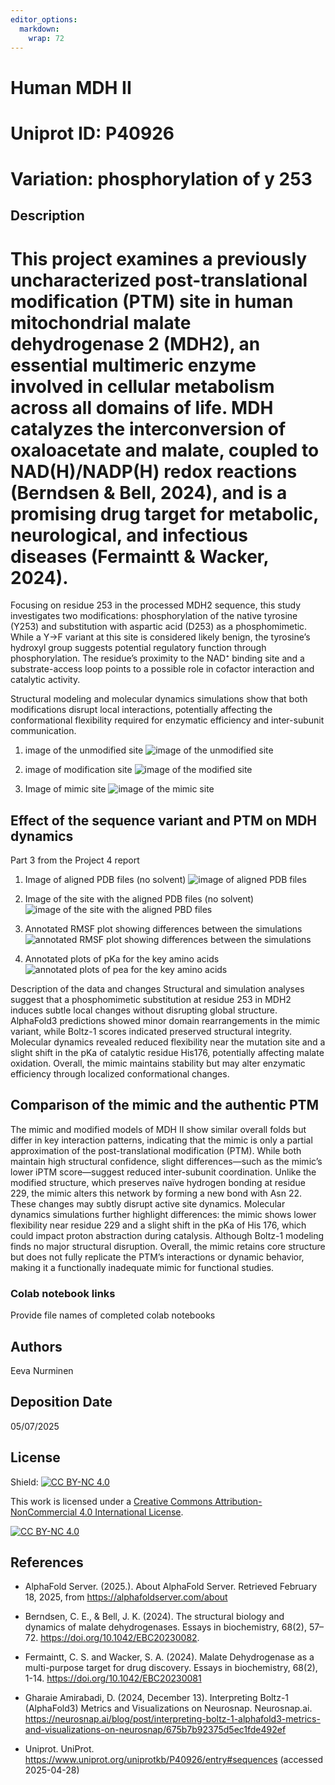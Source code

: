 ```yaml
---
editor_options: 
  markdown: 
    wrap: 72
---
```


# Human MDH II

# Uniprot ID: P40926

# Variation: phosphorylation of y 253

## Description

# This project examines a previously uncharacterized post-translational modification (PTM) site in human mitochondrial malate dehydrogenase 2 (MDH2), an essential multimeric enzyme involved in cellular metabolism across all domains of life. MDH catalyzes the interconversion of oxaloacetate and malate, coupled to NAD(H)/NADP(H) redox reactions (Berndsen & Bell, 2024), and is a promising drug target for metabolic, neurological, and infectious diseases (Fermaintt & Wacker, 2024).

Focusing on residue 253 in the processed MDH2 sequence, this study
investigates two modifications: phosphorylation of the native tyrosine
(Y253) and substitution with aspartic acid (D253) as a phosphomimetic.
While a Y→F variant at this site is considered likely benign, the
tyrosine’s hydroxyl group suggests potential regulatory function through
phosphorylation. The residue’s proximity to the NAD⁺ binding site and a
substrate-access loop points to a possible role in cofactor interaction
and catalytic activity.

Structural modeling and molecular dynamics simulations show that both
modifications disrupt local interactions, potentially affecting the
conformational flexibility required for enzymatic efficiency and
inter-subunit communication.

1.  image of the unmodified site ![image of the unmodified
    site](images/unmodified_interactions.png)

2.  image of modification site ![image of the modified
    site](images/modified_interactions.png)

3.  Image of mimic site ![image of the mimic
    site](images/mimic_interactions.png)

## Effect of the sequence variant and PTM on MDH dynamics

Part 3 from the Project 4 report

1.  Image of aligned PDB files (no solvent) ![image of aligned PDB
    files](images/align.png)

2.  Image of the site with the aligned PDB files (no solvent) ![image of
    the site with the aligned PBD files](images/align_up_close.png)

3.  Annotated RMSF plot showing differences between the simulations
    ![annotated RMSF plot showing differences between the
    simulations](images/rmsf_plot.png)

4.  Annotated plots of pKa for the key amino acids ![annotated plots of
    pea for the key amino acids](images/pka_his176.png)

Description of the data and changes Structural and simulation analyses
suggest that a phosphomimetic substitution at residue 253 in MDH2
induces subtle local changes without disrupting global structure.
AlphaFold3 predictions showed minor domain rearrangements in the mimic
variant, while Boltz-1 scores indicated preserved structural integrity.
Molecular dynamics revealed reduced flexibility near the mutation site
and a slight shift in the pKa of catalytic residue His176, potentially
affecting malate oxidation. Overall, the mimic maintains stability but
may alter enzymatic efficiency through localized conformational changes.

## Comparison of the mimic and the authentic PTM

The mimic and modified models of MDH II show similar overall folds but
differ in key interaction patterns, indicating that the mimic is only a
partial approximation of the post-translational modification (PTM).
While both maintain high structural confidence, slight differences—such
as the mimic’s lower iPTM score—suggest reduced inter-subunit
coordination. Unlike the modified structure, which preserves naïve
hydrogen bonding at residue 229, the mimic alters this network by
forming a new bond with Asn 22. These changes may subtly disrupt active
site dynamics. Molecular dynamics simulations further highlight
differences: the mimic shows lower flexibility near residue 229 and a
slight shift in the pKa of His 176, which could impact proton
abstraction during catalysis. Although Boltz-1 modeling finds no major
structural disruption. Overall, the mimic retains core structure but
does not fully replicate the PTM’s interactions or dynamic behavior,
making it a functionally inadequate mimic for functional studies.

### Colab notebook links

Provide file names of completed colab notebooks

## Authors

Eeva Nurminen

## Deposition Date

05/07/2025

## License

Shield: [![CC BY-NC
4.0](https://img.shields.io/badge/License-CC%20BY--NC%204.0-lightgrey.svg)](https://creativecommons.org/licenses/by-nc/4.0/)

This work is licensed under a [Creative Commons
Attribution-NonCommercial 4.0 International
License](https://creativecommons.org/licenses/by-nc/4.0/).

[![CC BY-NC
4.0](https://licensebuttons.net/l/by-nc/4.0/88x31.png)](https://creativecommons.org/licenses/by-nc/4.0/)

## References

-   AlphaFold Server. (2025.). About AlphaFold Server. Retrieved
    February 18, 2025, from <https://alphafoldserver.com/about>

-   Berndsen, C. E., & Bell, J. K. (2024). The structural biology and
    dynamics of malate dehydrogenases. Essays in biochemistry, 68(2),
    57–72. <https://doi.org/10.1042/EBC20230082>.

-   Fermaintt, C. S. and Wacker, S. A. (2024). Malate Dehydrogenase as a
    multi-purpose target for drug discovery. Essays in biochemistry,
    68(2), 1-14. <https://doi.org/10.1042/EBC20230081>

-   Gharaie Amirabadi, D. (2024, December 13). Interpreting Boltz-1
    (AlphaFold3) Metrics and Visualizations on Neurosnap. Neurosnap.ai.
    <https://neurosnap.ai/blog/post/interpreting-boltz-1-alphafold3-metrics-and-visualizations-on-neurosnap/675b7b92375d5ec1fde492ef>

-   Uniprot. UniProt.
    <https://www.uniprot.org/uniprotkb/P40926/entry#sequences> (accessed
    2025-04-28)
